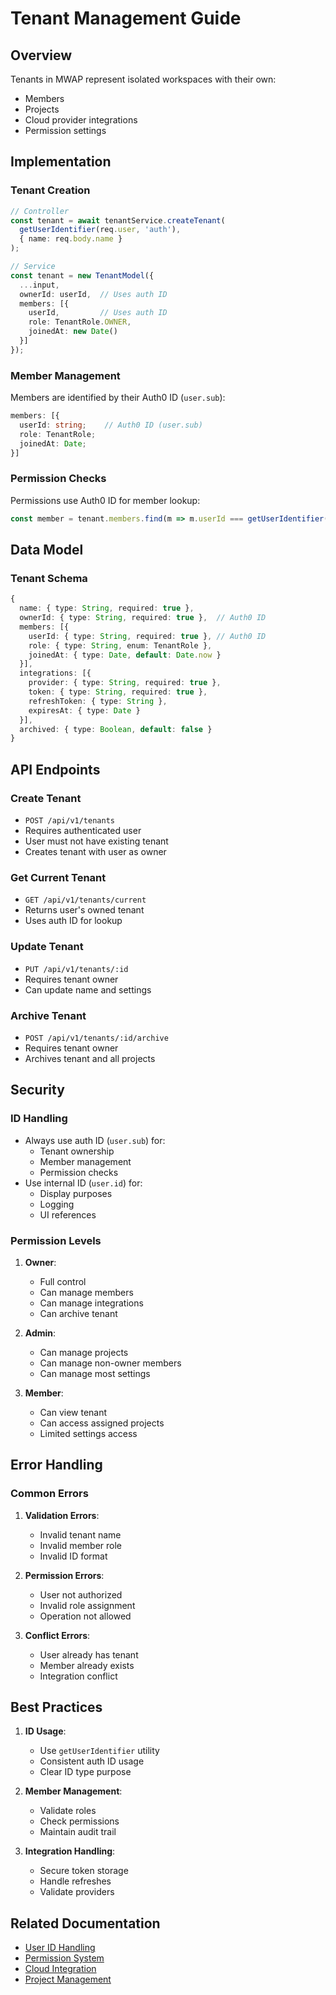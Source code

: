 # Tenant Management Guide

## Overview

Tenants in MWAP represent isolated workspaces with their own:
- Members
- Projects
- Cloud provider integrations
- Permission settings

## Implementation

### Tenant Creation

```typescript
// Controller
const tenant = await tenantService.createTenant(
  getUserIdentifier(req.user, 'auth'),
  { name: req.body.name }
);

// Service
const tenant = new TenantModel({
  ...input,
  ownerId: userId,  // Uses auth ID
  members: [{
    userId,         // Uses auth ID
    role: TenantRole.OWNER,
    joinedAt: new Date()
  }]
});
```

### Member Management

Members are identified by their Auth0 ID (`user.sub`):

```typescript
members: [{
  userId: string;    // Auth0 ID (user.sub)
  role: TenantRole;
  joinedAt: Date;
}]
```

### Permission Checks

Permissions use Auth0 ID for member lookup:

```typescript
const member = tenant.members.find(m => m.userId === getUserIdentifier(user, 'auth'));
```

## Data Model

### Tenant Schema
```typescript
{
  name: { type: String, required: true },
  ownerId: { type: String, required: true },  // Auth0 ID
  members: [{
    userId: { type: String, required: true }, // Auth0 ID
    role: { type: String, enum: TenantRole },
    joinedAt: { type: Date, default: Date.now }
  }],
  integrations: [{
    provider: { type: String, required: true },
    token: { type: String, required: true },
    refreshToken: { type: String },
    expiresAt: { type: Date }
  }],
  archived: { type: Boolean, default: false }
}
```

## API Endpoints

### Create Tenant
- `POST /api/v1/tenants`
- Requires authenticated user
- User must not have existing tenant
- Creates tenant with user as owner

### Get Current Tenant
- `GET /api/v1/tenants/current`
- Returns user's owned tenant
- Uses auth ID for lookup

### Update Tenant
- `PUT /api/v1/tenants/:id`
- Requires tenant owner
- Can update name and settings

### Archive Tenant
- `POST /api/v1/tenants/:id/archive`
- Requires tenant owner
- Archives tenant and all projects

## Security

### ID Handling
- Always use auth ID (`user.sub`) for:
  - Tenant ownership
  - Member management
  - Permission checks
- Use internal ID (`user.id`) for:
  - Display purposes
  - Logging
  - UI references

### Permission Levels

1. **Owner**:
   - Full control
   - Can manage members
   - Can manage integrations
   - Can archive tenant

2. **Admin**:
   - Can manage projects
   - Can manage non-owner members
   - Can manage most settings

3. **Member**:
   - Can view tenant
   - Can access assigned projects
   - Limited settings access

## Error Handling

### Common Errors

1. **Validation Errors**:
   - Invalid tenant name
   - Invalid member role
   - Invalid ID format

2. **Permission Errors**:
   - User not authorized
   - Invalid role assignment
   - Operation not allowed

3. **Conflict Errors**:
   - User already has tenant
   - Member already exists
   - Integration conflict

## Best Practices

1. **ID Usage**:
   - Use `getUserIdentifier` utility
   - Consistent auth ID usage
   - Clear ID type purpose

2. **Member Management**:
   - Validate roles
   - Check permissions
   - Maintain audit trail

3. **Integration Handling**:
   - Secure token storage
   - Handle refreshes
   - Validate providers

## Related Documentation

- [User ID Handling](./user-id-handling.md)
- [Permission System](./permissions.md)
- [Cloud Integration](./cloud-integration.md)
- [Project Management](./project-management.md)